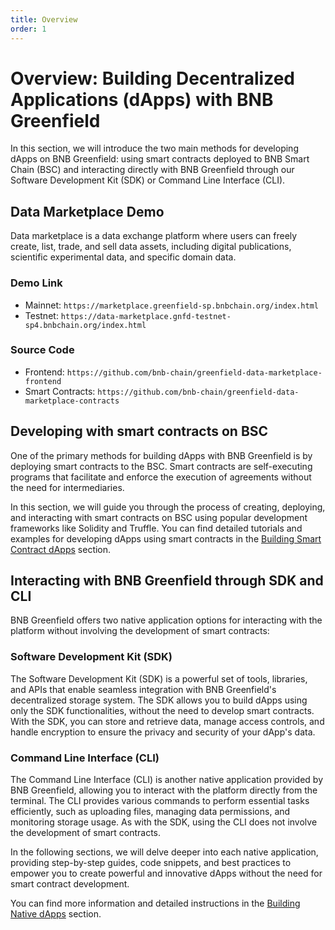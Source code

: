 ```yaml
---
title: Overview
order: 1
---
```


# Overview: Building Decentralized Applications (dApps) with BNB Greenfield

In this section, we will introduce the two main methods for developing dApps on BNB Greenfield: using smart contracts deployed to BNB Smart Chain (BSC) and interacting directly with BNB Greenfield through our Software Development Kit (SDK) or Command Line Interface (CLI).

## Data Marketplace Demo
Data marketplace is a data exchange platform where users can freely create, list, trade,
and sell data assets, including digital publications, scientific experimental data, and specific domain data.

### Demo Link
- Mainnet: `https://marketplace.greenfield-sp.bnbchain.org/index.html`
- Testnet: `https://data-marketplace.gnfd-testnet-sp4.bnbchain.org/index.html`

### Source Code
- Frontend: `https://github.com/bnb-chain/greenfield-data-marketplace-frontend`
- Smart Contracts: `https://github.com/bnb-chain/greenfield-data-marketplace-contracts`


## Developing with smart contracts on BSC
One of the primary methods for building dApps with BNB Greenfield is by deploying smart contracts to the BSC. Smart contracts are self-executing programs that facilitate and enforce the execution of agreements without the need for intermediaries.

In this section, we will guide you through the process of creating, deploying, and interacting with smart contracts on BSC using popular development frameworks like Solidity and Truffle. You can find detailed tutorials and examples for developing dApps using smart contracts in the [Building Smart Contract dApps](/docs/tutorials/dapp/overview) section.

## Interacting with BNB Greenfield through SDK and CLI
BNB Greenfield offers two native application options for interacting with the platform without involving the development of smart contracts:

### Software Development Kit (SDK)
The Software Development Kit (SDK) is a powerful set of tools, libraries, and APIs that enable seamless integration with BNB Greenfield's decentralized storage system. The SDK allows you to build dApps using only the SDK functionalities, without the need to develop smart contracts. With the SDK, you can store and retrieve data, manage access controls, and handle encryption to ensure the privacy and security of your dApp's data.

### Command Line Interface (CLI)
The Command Line Interface (CLI) is another native application provided by BNB Greenfield, allowing you to interact with the platform directly from the terminal. The CLI provides various commands to perform essential tasks efficiently, such as uploading files, managing data permissions, and monitoring storage usage. As with the SDK, using the CLI does not involve the development of smart contracts.

In the following sections, we will delve deeper into each native application, providing step-by-step guides, code snippets, and best practices to empower you to create powerful and innovative dApps without the need for smart contract development.

You can find more information and detailed instructions in the [Building Native dApps](/docs/tutorials/cli/cmd-access-control) section.